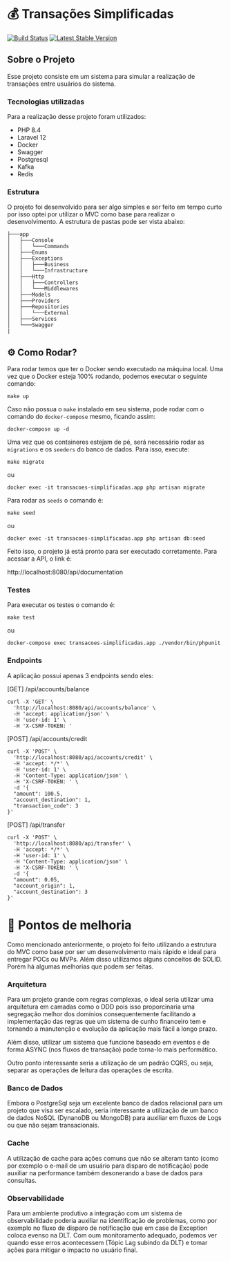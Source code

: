 

# 💰 Transações Simplificadas

<a href="https://github.com/laravel/framework/actions"><img src="https://github.com/laravel/framework/workflows/tests/badge.svg" alt="Build Status"></a>
<a href="https://packagist.org/packages/laravel/framework"><img src="https://img.shields.io/packagist/v/laravel/framework" alt="Latest Stable Version"></a>

## Sobre o Projeto

Esse projeto consiste em um sistema para simular a realização de transações entre usuários do sistema.

### Tecnologias utilizadas

Para a realização desse projeto foram utilizados:

- PHP 8.4
- Laravel 12
- Docker
- Swagger
- Postgresql
- Kafka
- Redis

### Estrutura

O projeto foi desenvolvido para ser algo simples e ser feito em tempo curto por isso optei por utilizar o MVC como base para realizar o desenvolvimento. A estrutura de pastas pode ser vista abaixo:

```
├───app
│   ├───Console
│   │   └───Commands
│   ├───Enums
│   ├───Exceptions
│   │   ├───Business
│   │   └───Infrastructure
│   ├───Http
│   │   ├───Controllers
│   │   └───Middlewares
│   ├───Models
│   ├───Providers
│   ├───Repositories
│   │   └───External
│   ├───Services
│   └───Swagger
|
```
## ⚙️ Como Rodar?

Para rodar temos que ter o Docker sendo executado na máquina local. Uma vez que o Docker esteja 100% rodando, podemos executar o seguinte comando:
```shell
make up
```

Caso não possua o `make` instalado em seu sistema, pode rodar com o comando do `docker-compose` mesmo, ficando assim:
```shell
docker-compose up -d
```

Uma vez que os containeres estejam de pé, será necessário rodar as `migrations` e os `seeders` do banco de dados. Para isso, execute:
```shell
make migrate
```
ou
```shell
docker exec -it transacoes-simplificadas.app php artisan migrate
```

Para rodar as `seeds` o comando é:
```shell
make seed
```
ou
```shell
docker exec -it transacoes-simplificadas.app php artisan db:seed
```

Feito isso, o projeto já está pronto para ser executado corretamente. Para acessar a API, o link é:

http://localhost:8080/api/documentation

### Testes

Para executar os testes o comando é:
```shell
make test
```
ou
```shell
docker-compose exec transacoes-simplificadas.app ./vendor/bin/phpunit
```

### Endpoints

A aplicação possui apenas 3 endpoints sendo eles:

[GET] /api/accounts/balance
```
curl -X 'GET' \
  'http://localhost:8080/api/accounts/balance' \
  -H 'accept: application/json' \
  -H 'user-id: 1' \
  -H 'X-CSRF-TOKEN: '
```

[POST] /api/accounts/credit
```
curl -X 'POST' \
  'http://localhost:8080/api/accounts/credit' \
  -H 'accept: */*' \
  -H 'user-id: 1' \
  -H 'Content-Type: application/json' \
  -H 'X-CSRF-TOKEN: ' \
  -d '{
  "amount": 100.5,
  "account_destination": 1,
  "transaction_code": 3
}'
```

[POST] /api/transfer
```
curl -X 'POST' \
  'http://localhost:8080/api/transfer' \
  -H 'accept: */*' \
  -H 'user-id: 1' \
  -H 'Content-Type: application/json' \
  -H 'X-CSRF-TOKEN: ' \
  -d '{
  "amount": 0.05,
  "account_origin": 1,
  "account_destination": 3
}'
```

# 🚧 Pontos de melhoria

Como mencionado anteriormente, o projeto foi feito utilizando a estrutura do MVC como base por ser um desenvolvimento mais rápido e  ideal para entregar POCs ou MVPs. Além disso utilizamos alguns conceitos de SOLID. Porém há algumas melhorias que podem ser feitas.

### Arquitetura

Para um projeto grande com regras complexas, o ideal seria utilizar uma arquitetura em camadas como o DDD pois isso proporcinaria uma segregação melhor dos domínios consequentemente facilitando a implementação das regras que um sistema de cunho financeiro tem e tornando a manutenção e evolução da aplicação mais fácil a longo prazo.

Além disso, utilizar um sistema que funcione baseado em eventos e de forma ASYNC (nos fluxos de transação) pode torna-lo mais performático.

Outro ponto interessante seria a utilização de um padrão CQRS, ou seja, separar as operações de leitura das operações de escrita.

### Banco de Dados
Embora o PostgreSql seja um excelente banco de dados relacional para um projeto que visa ser escalado, seria interessante a utilização de um banco de dados NoSQL (DynanoDB ou MongoDB) para auxiliar em fluxos de Logs ou que não sejam transacionais.

### Cache
A utilização de cache para ações comuns que não se alteram tanto (como por exemplo o  e-mail de um usuário para disparo de notificação) pode auxiliar na performance também desonerando a base de dados para consultas.

### Observabilidade
Para um ambiente produtivo a integração com um sistema de observabilidade poderia auxiliar na identificação de problemas, como por exemplo no fluxo de disparo de notificação que em case de Exception coloca evenso na DLT. Com oum monitoramento adequado, podemos ver quando esse erros acontecessem (Tópic Lag subindo da DLT) e tomar ações para mitigar o impacto no usuário final.
